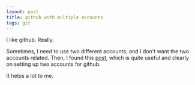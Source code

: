 ```yaml
---
layout: post
title: github with multiple accounts
tags: git
---
```


I like github. Really. 

Sometimes, I need to use two different accounts, and I don't want the two accounts related. Then, I found this [post](http://code.tutsplus.com/tutorials/quick-tip-how-to-work-with-github-and-multiple-accounts--net-22574), which is quite useful and clearly on setting up two accounts for github. 

It helps a lot to me.

